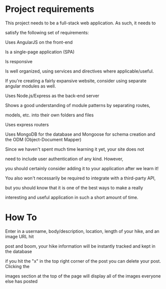 Project requirements
====================

This project needs to be a full-stack web application. As such, it needs to 

satisfy the following set of requirements:

Uses AngularJS on the front-end

Is a single-page application (SPA)

Is responsive

Is well organized, using services and directives where applicable/useful. 

If you're creating a fairly expansive website, consider using separate angular modules as well.

Uses Node.js/Express as the back-end server

Shows a good understanding of module patterns by separating routes, 

models, etc. into their own folders and files

Uses express routers

Uses MongoDB for the database and Mongoose for schema creation and the ODM (Object-Document Mapper)

Since we haven't spent much time learning it yet, your site does not

need to include user authentication of any kind. However, 

you should certainly consider adding it to your application after we learn it!

You also won't necessarily be required to integrate with a third-party API, 

but you should know that it is one of the best ways to make a really 

interesting and useful application in such a short amount of time.

How To
======

Enter in a username, body/description, location, length of your hike, and an image URL hit 

post and boom, your hike information will be instantly tracked and kept in the database 

if you hit the "x" in the top right corner of the post you can delete your post. Clicking the 

images section at the top of the page will display all of the images everyone else has posted